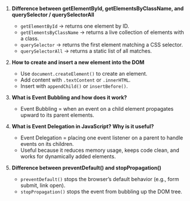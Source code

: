

1. **Difference between getElementById, getElementsByClassName, and querySelector / querySelectorAll**  
   - `getElementById` → returns one element by ID.  
   - `getElementsByClassName` → returns a live collection of elements with a class.  
   - `querySelector` → returns the first element matching a CSS selector.  
   - `querySelectorAll` → returns a static list of all matches.  

2. **How to create and insert a new element into the DOM**  
   - Use `document.createElement()` to create an element.  
   - Add content with `.textContent` or `.innerHTML`.  
   - Insert with `appendChild()` or `insertBefore()`.  

3. **What is Event Bubbling and how does it work?**  
   - Event Bubbling = when an event on a child element propagates upward to its parent elements.  

4. **What is Event Delegation in JavaScript? Why is it useful?**  
   - Event Delegation = placing one event listener on a parent to handle events on its children.  
   - Useful because it reduces memory usage, keeps code clean, and works for dynamically added elements.  

5. **Difference between preventDefault() and stopPropagation()**  
   - `preventDefault()` stops the browser’s default behavior (e.g., form submit, link open).  
   - `stopPropagation()` stops the event from bubbling up the DOM tree.  


